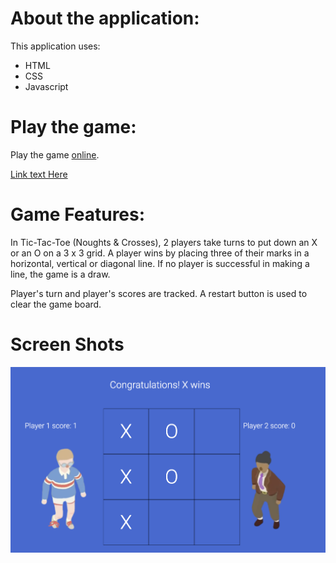 # About the application:
This application uses:
- HTML
- CSS
- Javascript

# Play the game:
Play the game [online](https://feodork.github.io/geese-gaase-goose/).

[Link text Here](https://link-url-here.org)

# Game Features:
In Tic-Tac-Toe (Noughts & Crosses), 2 players take turns to put down an X or an O on a 3 x 3 grid. A player wins by placing three of their marks in a horizontal, vertical or diagonal line. If no player is successful in making a line, the game is a draw.

Player's turn and player's scores are tracked. A restart button is used to clear the game board.

# Screen Shots
![game board](/img/screen-shot.png)